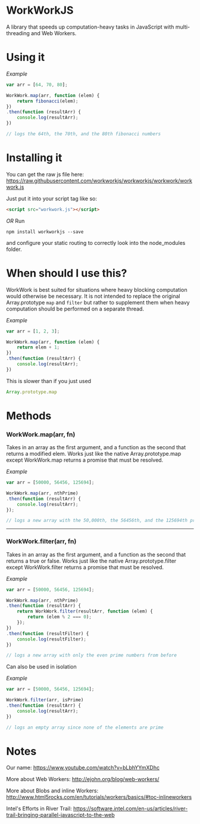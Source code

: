WorkWorkJS
=========

A library that speeds up computation-heavy tasks in JavaScript with multi-threading and Web Workers.

# Using it 

*Example*
```js
var arr = [64, 70, 80];

WorkWork.map(arr, function (elem) {
    return fibonacci(elem);
})
.then(function (resultArr) {
    console.log(resultArr);
})

// logs the 64th, the 70th, and the 80th fibonacci numbers

```

# Installing it

You can get the raw js file here: https://raw.githubusercontent.com/workworkjs/workworkjs/workwork/workwork.js

Just put it into your script tag like so:

```html
<script src="workwork.js"></script> 
```

*OR* Run 
``` 
npm install workworkjs --save 
``` 
and configure your static routing to correctly look into the node_modules folder. 

# When should I use this?

WorkWork is best suited for situations where heavy blocking computation would otherwise be necessary. It is not intended to replace the original Array.prototype ```map``` and ```filter``` but rather to supplement them when heavy computation should be performed on a separate thread. 

*Example*
```js
var arr = [1, 2, 3];

WorkWork.map(arr, function (elem) {
    return elem + 1;
})
.then(function (resultArr) {
    console.log(resultArr);
})

```
This is slower than if you just used 
```js 
Array.prototype.map 
```

# Methods

### WorkWork.map(arr, fn)

Takes in an array as the first argument, and a function as the second that returns a modified elem. 
Works just like the native Array.prototype.map except WorkWork.map returns a promise that must be resolved. 

*Example*
```js
var arr = [50000, 56456, 125694];

WorkWork.map(arr, nthPrime)
.then(function (resultArr) {
    console.log(resultArr);
});

// logs a new array with the 50,000th, the 56456th, and the 125694th prime numbers
```
******
### WorkWork.filter(arr, fn)

Takes in an array as the first argument, and a function as the second that returns a true or false. 
Works just like the native Array.prototype.filter except WorkWork.filter returns a promise that must be resolved. 

*Example* 
```js
var arr = [50000, 56456, 125694];

WorkWork.map(arr, nthPrime)
.then(function (resultArr) {
    return WorkWork.filter(resultArr, function (elem) {
        return (elem % 2 === 0);
    });
})
.then(function (resultFilter) {
    console.log(resultFilter);
})

// logs a new array with only the even prime numbers from before
```

Can also be used in isolation

*Example* 
```js
var arr = [50000, 56456, 125694];

WorkWork.filter(arr, isPrime)
.then(function (resultArr) {
    console.log(resultArr);
})

// logs an empty array since none of the elements are prime
```

# Notes
Our name: https://www.youtube.com/watch?v=bLbhYYmXDhc

More about Web Workers: http://ejohn.org/blog/web-workers/

More about Blobs and inline Workers: http://www.html5rocks.com/en/tutorials/workers/basics/#toc-inlineworkers

Intel's Efforts in River Trail: https://software.intel.com/en-us/articles/river-trail-bringing-parallel-javascript-to-the-web
